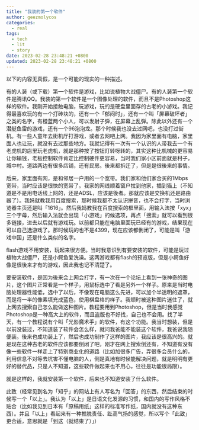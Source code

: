 ```yaml
---
title: "我装的第一个软件"
author: geezmolycos
categories:
  - real
tags:
  - tech
  - lit
  - story
date: 2023-02-28 23:48:21 +0800
updated: 2023-02-28 23:48:21 +0800
---
```


以下的内容无真假，是一个可能的现实的一种描述。

<!-- more -->

有的人装（或下载）第一个软件是游戏，比如说植物大战僵尸。有的人装第一个软件是腾讯QQ。我装的第一个软件是一个图像处理的软件，而且不是Photoshop这样的软件。我刚开始接触电脑，玩游戏，玩的是硬盘里面存的古老的小游戏。我记得最喜欢玩的有一个打砖块的，还有一个「郁闷时」，还有一个叫「屏幕破坏者」之类的名字，有橙蓝两个小人，可以发射子弹，在屏幕上乱弹。除此以外还有一个潜艇鱼雷的游戏，还有一个96泡泡龙。那个时候我也没去过网吧，也没打过街机。有一些人童年去街机厅打游戏，或者去网吧上网。我因为家里面有电脑，家里面人也让玩，就没有去过那些地方。我就记得有一次有一个认识的人带我去一个有老虎机的店里玩老虎机，就是那种按了按钮灯转呀转的，其实这种比机械的更容易让你输钱，老板控制软件肯定比控制硬件更容易，当时我们家小区前面就是村子，城中村。道路两边有很多店铺，还有民房。後来都拆迁了，但是是很後来的事情。

后来，家里面有网，是和邻居一户用的一个宽带。我们家和他们家合买的1Mbps宽带，当时应该是很快的宽带了。我家的网线顺着窗户拉到他家，插到猫上（不知道是不是用电话线上网的，还是ADSL，应该是後者。那就应该是交换机还是路由器了）。我妈就教我用百度搜索，那时候我都不太认识拼音，也不会打字，当时浏览器主页还是叫「1616」。然后我妈教我在百度搜索的框里面，用输入法按「xyx」三个字母，然后输入法就会出现「小游戏」的候选项，再点「搜索」就可以看到很多链接，进去以后就有游戏玩。以前都只能在电脑里面玩已经有的游戏，结果现在可以自己选游戏了。那时候玩的也不是4399，现在应该都倒闭了，可能是叫「游戏中国」还是什么类似的名字。

flash游戏不用安装，玩起来很方便。当时我意识到有要安装的软件，可能是玩过植物大战僵尸，还是小鳄鱼爱洗澡。这两游戏都有flash的预览版，但是小鳄鱼好像是很後来才有的游戏，因此我也记不清楚了。

要安装软件，是因为後来会上网会打字，有一次在一个论坛上看到一张神奇的图片，这个图片正常看是一个样子，用鼠标选中了看是另外一个样子。原来是当时电脑处理器性能低，选中了以后，不像现在电脑这么先进，可以加个半透明的遮罩，而是将一半的像素填充成蓝色，使用棋盘格的样子。我顿时被这种图片迷住了，就上网去搜索自己怎么能做这种图片。教程要用到Photoshop，但是当时我感觉Photoshop是一种高大上的软件，而且盗版也不好找，自己也不会用。找了半天，有一个教程说有个叫「光影魔术手」的软件，有这个功能。我当时想装，但是以前没装过，不知道装了软件会怎么样，就问我爸能不能装这个软件，我爸说我随便装。後来也成功装上了，然后也成功制作了这样的图片，我应该是很高兴的。就是现在这种古老的软件应该都要倒闭了吧，刚才在网上搜索倒还有，不知道有没有像一些软件一样走上了特别商业化的道路（比如加很多广告，弄很多会员什么的，利用信息不对等去坑害不懂电脑的人，倒是真地有时候能解决问题，就是明明有更好的替代品，只是人不知道，这些软件做起来也不用心，往往是功能很局限）。

就是这样的，我就安装第一个软件，后来也不知道安装了什么软件。

此致（经常见到名为「知乎」的网站上有人写名为「回答」的东西，然后结束的时候写一个「以上」。我认为「以上」是日语文化发源的习惯，和国内的写作风格不贴合（比如我见到日本有「原稿用纸」这样的标准写作纸，国内就没有这种东西）。并且「以上」看起来有一种推脱责任、趾高气扬的感觉，所以写个「此致」更合适，意思就是「到这（就结束了）」）
